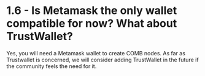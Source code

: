 # 1.6 - Is Metamask the only wallet compatible for now? What about TrustWallet?

Yes, you will need a Metamask wallet to create COMB nodes. As far as Trustwallet is concerned, we will consider adding TrustWallet in the future if the community feels the need for it.
